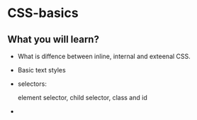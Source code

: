 # CSS-basics

## What you will learn?

-   What is diffence between inline, internal and exteenal CSS.
-   Basic text styles
-   selectors:

    element selector, child selector, class and id

-

